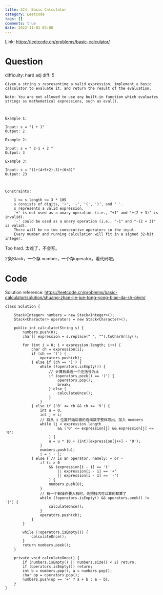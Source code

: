 ```yaml
---
title: 224. Basic Calculator
category: Leetcode
tags: []
comments: true
date: 2022-11-01 05:08
---
```



Link: https://leetcode.cn/problems/basic-calculator/

# Question

difficulty: hard
adj diff: 5

    Given a string s representing a valid expression, implement a basic calculator to evaluate it, and return the result of the evaluation.

	Note: You are not allowed to use any built-in function which evaluates strings as mathematical expressions, such as eval().

	 

	Example 1:

	Input: s = "1 + 1"
	Output: 2

	Example 2:

	Input: s = " 2-1 + 2 "
	Output: 3

	Example 3:

	Input: s = "(1+(4+5+2)-3)+(6+8)"
	Output: 23

	 

	Constraints:

		1 <= s.length <= 3 * 105
		s consists of digits, '+', '-', '(', ')', and ' '.
		s represents a valid expression.
		'+' is not used as a unary operation (i.e., "+1" and "+(2 + 3)" is invalid).
		'-' could be used as a unary operation (i.e., "-1" and "-(2 + 3)" is valid).
		There will be no two consecutive operators in the input.
		Every number and running calculation will fit in a signed 32-bit integer.

Too hard. 太难了，不会写。

2条Stack，一个存 number，一个存operator。看代码吧。

# Code

Solution reference: https://leetcode.cn/problems/basic-calculator/solution/shuang-zhan-jie-jue-tong-yong-biao-da-sh-olym/

```
class Solution {

    Stack<Integer> numbers = new Stack<Integer>();
    Stack<Character> operators = new Stack<Character>();

    public int calculate(String s) {
        numbers.push(0);
        char[] expression = s.replace(" ", "").toCharArray();

        for (int i = 0; i < expression.length; i++) {
            char ch = expression[i];
            if (ch == '(') {
                operators.push(ch);
            } else if (ch == ')') {
                while (!operators.isEmpty()) {
                    // 计算到最近一个左括号为止
                    if (operators.peek() == '(') {
                        operators.pop();
                        break;
                    } else {
                        calculateOnce();
                    }
                }
            } else if ('0' <= ch && ch <= '9') {
                int u = 0;
                int j = i;
                // 将从 i 位置开始后面的连续数字整体取出，加入 numbers
                while (j < expression.length 
                        && ('0' <= expression[j] && expression[j] <= '9')
                    ) {
                    u = u * 10 + (int)(expression[j++] - '0');
                }
                numbers.push(u);
                i = j - 1;
            } else { // is an operator, namely: + or -
                if (i > 0 
                    && (expression[i - 1] == '(' 
                        || expression[i - 1] == '+' 
                        || expression[i - 1] == '-')
                    ) {
                    numbers.push(0);
                }
                // 有一个新操作要入栈时，先把栈内可以算的都算了
                while (!operators.isEmpty() && operators.peek() != '(') {
                    calculateOnce();
                }
                operators.push(ch);
            }
        }

        while (!operators.isEmpty()) {
            calculateOnce();
        }
        return numbers.peek();
    }

    private void calculateOnce() {
        if (numbers.isEmpty() || numbers.size() < 2) return;
        if (operators.isEmpty()) return;
        int b = numbers.pop(), a = numbers.pop();
        char op = operators.pop();
        numbers.push(op == '+' ? a + b : a - b);
    }
}
```
